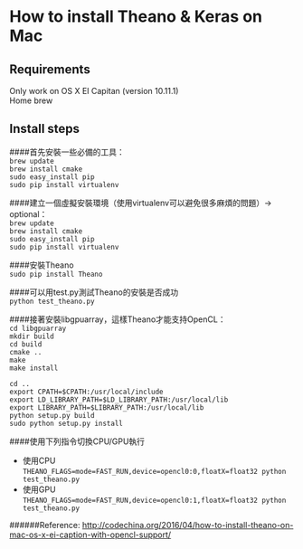 How to install Theano & Keras on Mac
===

Requirements
----
Only work on OS X EI Capitan (version 10.11.1)      
Home brew

Install steps
---

####首先安裝一些必備的工具：      
`brew update`            
`brew install cmake`      
`sudo easy_install pip`      
`sudo pip install virtualenv`      

####建立一個虛擬安裝環境（使用virtualenv可以避免很多麻煩的問題）-> optional：     
`brew update`      
`brew install cmake`      
`sudo easy_install pip`      
`sudo pip install virtualenv`      
      
####安裝Theano      
`sudo pip install Theano`      
      
####可以用test.py測試Theano的安裝是否成功      
`python test_theano.py`      
      
####接著安裝libgpuarray，這樣Theano才能支持OpenCL：      
`cd libgpuarray`      
`mkdir build`      
`cd build`      
`cmake ..`      
`make`      
`make install`      

`cd ..`      
`export CPATH=$CPATH:/usr/local/include`      
`export LD_LIBRARY_PATH=$LD_LIBRARY_PATH:/usr/local/lib`      
`export LIBRARY_PATH=$LIBRARY_PATH:/usr/local/lib`      
`python setup.py build`      
`sudo python setup.py install`      


####使用下列指令切換CPU/GPU執行
* 使用CPU      
`THEANO_FLAGS=mode=FAST_RUN,device=opencl0:0,floatX=float32 python test_theano.py`
* 使用GPU      
`THEANO_FLAGS=mode=FAST_RUN,device=opencl0:1,floatX=float32 python test_theano.py`



######Reference:
http://codechina.org/2016/04/how-to-install-theano-on-mac-os-x-ei-caption-with-opencl-support/